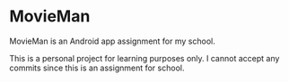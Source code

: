MovieMan
========

MovieMan is an Android app assignment for my school.

This is a personal project for learning purposes only.
I cannot accept any commits since this is an assignment for school.